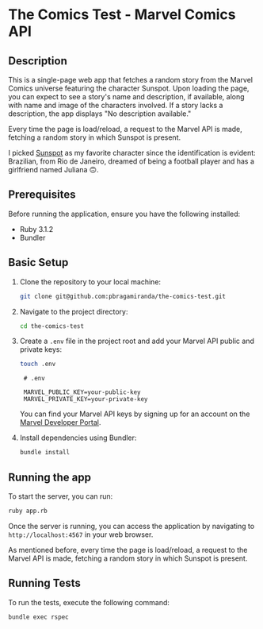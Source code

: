 # The Comics Test  - Marvel Comics API

## Description

This is a single-page web app that fetches a random story from the Marvel Comics universe featuring the character Sunspot. Upon loading the page, you can expect to see a story's name and description, if available, along with name and image of the characters involved. If a story lacks a description, the app displays "No description available."

Every time the page is load/reload, a request to the Marvel API is made, fetching a random story in which Sunspot is present.

I picked [Sunspot](https://www.marvel.com/characters/sunspot) as my favorite character since the identification is evident: Brazilian, from Rio de Janeiro, dreamed of being a football player and has a girlfriend named Juliana 🙃.

## Prerequisites

Before running the application, ensure you have the following installed:

- Ruby 3.1.2
- Bundler

## Basic Setup

1. Clone the repository to your local machine:

   ```bash
   git clone git@github.com:pbragamiranda/the-comics-test.git
   ```

2. Navigate to the project directory:

   ```bash
   cd the-comics-test
   ```

3. Create a `.env` file in the project root and add your Marvel API public and private keys:

   ```bash
   touch .env
   ```


   ```plaintext
    # .env

    MARVEL_PUBLIC_KEY=your-public-key
    MARVEL_PRIVATE_KEY=your-private-key
   ```

   You can find your Marvel API keys by signing up for an account on the [Marvel Developer Portal](https://developer.marvel.com/account).

4. Install dependencies using Bundler:

   ```bash
   bundle install
   ```

## Running the app

To start the server, you can run:

```bash
ruby app.rb
```

Once the server is running, you can access the application by navigating to `http://localhost:4567` in your web browser.

As mentioned before, every time the page is load/reload, a request to the Marvel API is made, fetching a random story in which Sunspot is present.

## Running Tests

To run the tests, execute the following command:

```bash
bundle exec rspec
```
